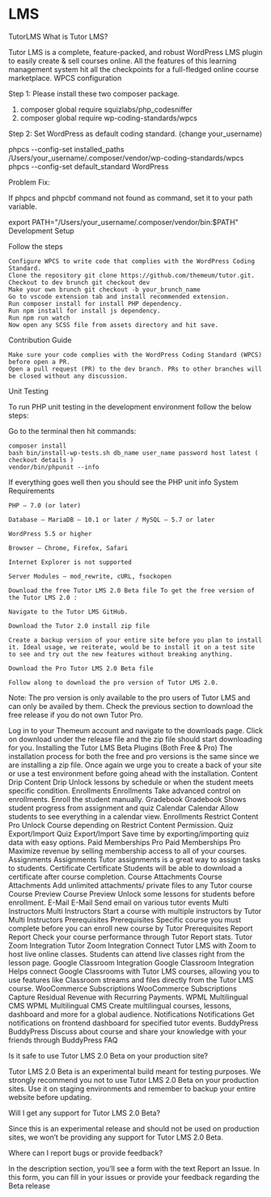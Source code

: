 # LMS

TutorLMS
What is Tutor LMS?

Tutor LMS is a complete, feature-packed, and robust WordPress LMS plugin to easily create & sell courses online. All the features of this learning management system hit all the checkpoints for a full-fledged online course marketplace.
WPCS configuration

Step 1: Please install these two composer package.

1. composer global require squizlabs/php_codesniffer
2. composer global require wp-coding-standards/wpcs

Step 2: Set WordPress as default coding standard. (change your_username)

phpcs --config-set installed_paths /Users/your_username/.composer/vendor/wp-coding-standards/wpcs
phpcs --config-set default_standard WordPress

Problem Fix:

If phpcs and phpcbf command not found as command, set it to your path variable.

export PATH="/Users/your_username/.composer/vendor/bin:$PATH"
Development Setup

Follow the steps

    Configure WPCS to write code that complies with the WordPress Coding Standard.
    Clone the repository git clone https://github.com/themeum/tutor.git.
    Checkout to dev brunch git checkout dev
    Make your own brunch git checkout -b your_brunch_name
    Go to vscode extension tab and install recommended extension.
    Run composer install for install PHP dependency.
    Run npm install for install js dependency.
    Run npm run watch
    Now open any SCSS file from assets directory and hit save.

Contribution Guide

    Make sure your code complies with the WordPress Coding Standard (WPCS) before open a PR.
    Open a pull request (PR) to the dev branch. PRs to other branches will be closed without any discussion.

Unit Testing

To run PHP unit testing in the development environment follow the below steps:

Go to the terminal then hit commands:

    composer install
    bash bin/install-wp-tests.sh db_name user_name password host latest ( checkout details )
    vendor/bin/phpunit --info

If everything goes well then you should see the PHP unit info
System Requirements

    PHP – 7.0 (or later)

    Database – MariaDB – 10.1 or later / MySQL – 5.7 or later

    WordPress 5.5 or higher

    Browser – Chrome, Firefox, Safari

    Internet Explorer is not supported

    Server Modules – mod_rewrite, cURL, fsockopen

    Download the free Tutor LMS 2.0 Beta file To get the free version of the Tutor LMS 2.0 :

    Navigate to the Tutor LMS GitHub.

    Download the Tutor 2.0 install zip file

    Create a backup version of your entire site before you plan to install it. Ideal usage, we reiterate, would be to install it on a test site to see and try out the new features without breaking anything.

    Download the Pro Tutor LMS 2.0 Beta file

    Follow along to download the pro version of Tutor LMS 2.0.

Note: The pro version is only available to the pro users of Tutor LMS and can only be availed by them. Check the previous section to download the free release if you do not own Tutor Pro.

Log in to your Themeum account and navigate to the downloads page. Click on download under the release file and the zip file should start downloading for you. Installing the Tutor LMS Beta Plugins (Both Free & Pro) The installation process for both the free and pro versions is the same since we are installing a zip file. Once again we urge you to create a back of your site or use a test environment before going ahead with the installation.
Content Drip
Content Drip
Unlock lessons by schedule or when the student meets specific condition. 	Enrollments
Enrollments
Take advanced control on enrollments. Enroll the student manually. 	Gradebook
Gradebook
Shows student progress from assignment and quiz
Calendar
Calendar
Allow students to see everything in a calendar view. 	Enrollments
Restrict Content Pro
Unlock Course depending on Restrict Content Permission. 	Quiz Export/Import
Quiz Export/Import
Save time by exporting/importing quiz data with easy options.
Paid Memberships Pro
Paid Memberships Pro
Maximize revenue by selling membership access to all of your courses. 	Assignments
Assignments
Tutor assignments is a great way to assign tasks to students. 	Certificate
Certificate
Students will be able to download a certificate after course completion.
Course Attachments
Course Attachments
Add unlimited attachments/ private files to any Tutor course 	Course Preview
Course Preview
Unlock some lessons for students before enrollment. 	E-Mail
E-Mail
Send email on various tutor events
Multi Instructors
Multi Instructors
Start a course with multiple instructors by Tutor Multi Instructors 	Prerequisites
Prerequisites
Specific course you must complete before you can enroll new course by Tutor Prerequisites 	Report
Report
Check your course performance through Tutor Report stats.
Tutor Zoom Integration
Tutor Zoom Integration
Connect Tutor LMS with Zoom to host live online classes. Students can attend live classes right from the lesson page. 	Google Classroom Integration
Google Classroom Integration
Helps connect Google Classrooms with Tutor LMS courses, allowing you to use features like Classroom streams and files directly from the Tutor LMS course. 	WooCommerce Subscriptions
WooCommerce Subscriptions
Capture Residual Revenue with Recurring Payments.
WPML Multilingual CMS
WPML Multilingual CMS
Create multilingual courses, lessons, dashboard and more for a global audience. 	Notifications
Notifications
Get notifications on frontend dashboard for specified tutor events. 	BuddyPress
BuddyPress
Discuss about course and share your knowledge with your friends through BuddyPress
FAQ

Is it safe to use Tutor LMS 2.0 Beta on your production site?

Tutor LMS 2.0 Beta is an experimental build meant for testing purposes. We strongly recommend you not to use Tutor LMS 2.0 Beta on your production sites. Use it on staging environments and remember to backup your entire website before updating.

Will I get any support for Tutor LMS 2.0 Beta?

Since this is an experimental release and should not be used on production sites, we won’t be providing any support for Tutor LMS 2.0 Beta.

Where can I report bugs or provide feedback?

In the description section, you’ll see a form with the text Report an Issue. In this form, you can fill in your issues or provide your feedback regarding the Beta release
